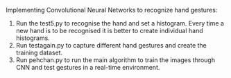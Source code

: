 Implementing Convolutional Neural Networks to recognize hand gestures:

1. Run the test5.py to recognise the hand and set a histogram. Every time a new hand is to be recognised it is better to create individual hand histograms.
2. Run testagain.py to capture different hand gestures and create the training dataset.
3. Run pehchan.py to run the main algorithm to train the images through CNN and test gestures in a real-time environment.
